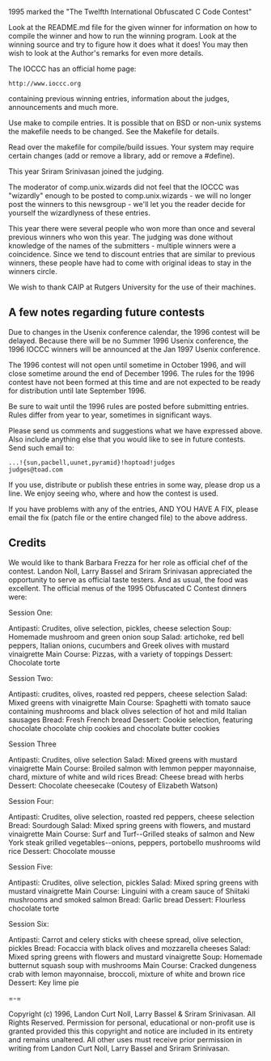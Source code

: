 1995 marked the "The Twelfth International Obfuscated C Code Contest"


Look at the README.md file for the given winner for information
on how to compile the winner and how to run the winning program.
Look at the winning source and try to figure how it does what it does!
You may then wish to look at the Author's remarks for even more details.

The IOCCC has an official home page:

	http://www.ioccc.org

containing previous winning entries, information about the judges,
announcements and much more.

Use make to compile entries.  It is possible that on BSD or non-unix
systems the makefile needs to be changed.  See the Makefile for details.

Read over the makefile for compile/build issues.  Your system may
require certain changes (add or remove a library, add or remove a
#define).

This year Sriram Srinivasan joined the judging.

The moderator of comp.unix.wizards did not feel that the IOCCC was "wizardly"
enough to be posted to comp.unix.wizards - we will no longer post the
winners to this newsgroup - we'll let you the reader decide for yourself the
wizardlyness of these entries.

This year there were several people who won more than once
and several previous winners who won this year. The judging was done
without knowledge of the names of the submitters - multiple winners were
a coincidence. Since we tend to discount entries that are similar to
previous winners, these people have had to come with original ideas to
stay in the winners circle.

We wish to thank CAIP at Rutgers University for the use of their machines.

A few notes regarding future contests
-------------------------------------

Due to changes in the Usenix conference calendar, the 1996 contest will
be delayed.  Because there will be no Summer 1996 Usenix conference,
the 1996 IOCCC winners will be announced at the Jan 1997 Usenix
conference.

The 1996 contest will not open until sometime in October 1996, and will
close sometime around the end of December 1996.  The rules for the 1996
contest have not been formed at this time and are not expected to be
ready for distribution until late September 1996.

Be sure to wait until the 1996 rules are posted before submitting entries.
Rules differ from year to year, sometimes in significant ways.

Please send us comments and suggestions what we have expressed above.
Also include anything else that you would like to see in future contests.
Send such email to:

	...!{sun,pacbell,uunet,pyramid}!hoptoad!judges
	judges@toad.com

If you use, distribute or publish these entries in some way, please drop
us a line.  We enjoy seeing who, where and how the contest is used.

If you have problems with any of the entries, AND YOU HAVE A FIX, please
email the fix (patch file or the entire changed file) to the above address.


Credits
-------

We would like to thank Barbara Frezza for her role as official chef of
the contest.  Landon Noll, Larry Bassel and Sriram Srinivasan
appreciated the opportunity to serve as official taste testers.  And as
usual, the food was excellent.  The official menus of the 1995
Obfuscated C Contest dinners were:

Session One:

Antipasti: Crudites, olive selection, pickles, cheese selection
Soup: Homemade mushroom and green onion soup
Salad: artichoke, red bell peppers, Italian onions, cucumbers
       and Greek olives with mustard vinaigrette
Main Course: Pizzas, with a variety of toppings
Dessert: Chocolate torte

Session Two:

Antipasti: crudites, olives, roasted red peppers, cheese selection
Salad: Mixed greens with vinaigrette
Main Course: Spaghetti with tomato sauce containing mushrooms and black olives
	     selection of hot and mild Italian sausages
Bread: Fresh French bread
Dessert: Cookie selection, featuring chocolate chocolate chip cookies and
	 chocolate butter cookies


Session Three

Antipasti: Crudites, olive selection
Salad: Mixed greens with mustard vinaigrette
Main Course: Broiled salmon with lemmon pepper mayonnaise, chard, mixture
	of white and wild rices
Bread: Cheese bread with herbs
Dessert: Chocolate cheesecake (Coutesy of Elizabeth Watson)

Session Four:

Antipasti: Crudites, olive selection, roasted red peppers, cheese selection
Bread: Sourdough
Salad: Mixed spring greens with flowers, and mustard vinaigrette
Main Course: Surf and Turf--Grilled steaks of salmon and New York steak
	grilled vegetables--onions, peppers, portobello mushrooms
	wild rice
Dessert: Chocolate mousse

Session Five:

Antipasti: Crudites, olive selection, pickles
Salad: Mixed spring greens with mustard vinaigrette
Main Course: Linguini with a cream sauce of Shiitaki mushrooms and smoked
salmon
Bread: Garlic bread
Dessert: Flourless chocolate torte

Session Six:

Antipasti: Carrot and celery sticks with cheese spread, olive selection,
pickles
Bread: Focaccia with black olives and mozzarella cheeses
Salad: Mixed spring greens with flowers and mustard vinaigrette
Soup: Homemade butternut squash soup with mushrooms
Main Course: Cracked dungeness crab with lemon mayonnaise, broccoli,
	mixture of white and brown rice
Dessert: Key lime pie

=-=

Copyright (c) 1996, Landon Curt Noll, Larry Bassel & Sriram Srinivasan.
All Rights Reserved.  Permission for personal, educational or non-profit use is
granted provided this this copyright and notice are included in its entirety
and remains unaltered.  All other uses must receive prior permission in writing
from Landon Curt Noll, Larry Bassel and Sriram Srinivasan.
